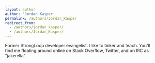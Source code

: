 ```yaml
---
layout: author
author: 'Jordan Kasper'
permalink: /authors/Jordan_Kasper
redirect_from:
  - /authors/jordan_kasper/
  - /authors/Jordan_Kasper/
---
```


Former StrongLoop developer evangelist.
I like to tinker and teach. You'll find me floating around online on Stack Overflow, Twitter, and on IRC as "jakerella".
